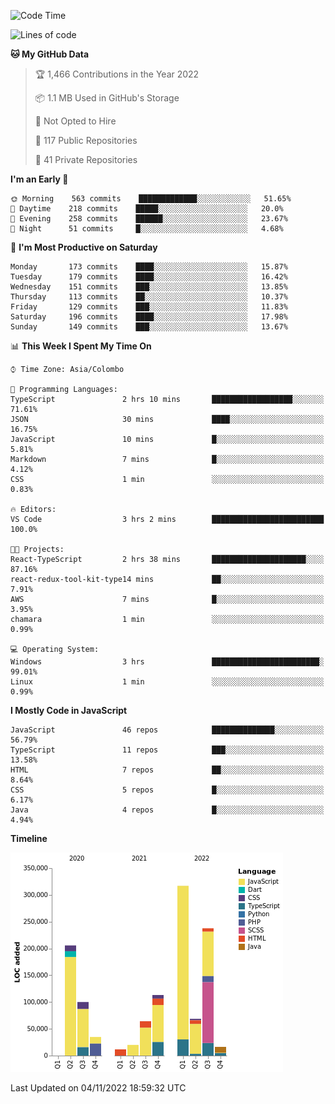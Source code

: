 
<!--START_SECTION:waka-->
![Code Time](http://img.shields.io/badge/Code%20Time-765%20hrs%2047%20mins-blue)

![Lines of code](https://img.shields.io/badge/From%20Hello%20World%20I%27ve%20Written-1%20Million%20lines%20of%20code-blue)

**🐱 My GitHub Data** 

> 🏆 1,466 Contributions in the Year 2022
 > 
> 📦 1.1 MB Used in GitHub's Storage 
 > 
> 🚫 Not Opted to Hire
 > 
> 📜 117 Public Repositories 
 > 
> 🔑 41 Private Repositories  
 > 
**I'm an Early 🐤** 

```text
🌞 Morning    563 commits    █████████████░░░░░░░░░░░░   51.65% 
🌆 Daytime    218 commits    █████░░░░░░░░░░░░░░░░░░░░   20.0% 
🌃 Evening    258 commits    ██████░░░░░░░░░░░░░░░░░░░   23.67% 
🌙 Night      51 commits     █░░░░░░░░░░░░░░░░░░░░░░░░   4.68%

```
📅 **I'm Most Productive on Saturday** 

```text
Monday       173 commits    ████░░░░░░░░░░░░░░░░░░░░░   15.87% 
Tuesday      179 commits    ████░░░░░░░░░░░░░░░░░░░░░   16.42% 
Wednesday    151 commits    ███░░░░░░░░░░░░░░░░░░░░░░   13.85% 
Thursday     113 commits    ██░░░░░░░░░░░░░░░░░░░░░░░   10.37% 
Friday       129 commits    ███░░░░░░░░░░░░░░░░░░░░░░   11.83% 
Saturday     196 commits    ████░░░░░░░░░░░░░░░░░░░░░   17.98% 
Sunday       149 commits    ███░░░░░░░░░░░░░░░░░░░░░░   13.67%

```


📊 **This Week I Spent My Time On** 

```text
⌚︎ Time Zone: Asia/Colombo

💬 Programming Languages: 
TypeScript               2 hrs 10 mins       ██████████████████░░░░░░░   71.61% 
JSON                     30 mins             ████░░░░░░░░░░░░░░░░░░░░░   16.75% 
JavaScript               10 mins             █░░░░░░░░░░░░░░░░░░░░░░░░   5.81% 
Markdown                 7 mins              █░░░░░░░░░░░░░░░░░░░░░░░░   4.12% 
CSS                      1 min               ░░░░░░░░░░░░░░░░░░░░░░░░░   0.83%

🔥 Editors: 
VS Code                  3 hrs 2 mins        █████████████████████████   100.0%

🐱‍💻 Projects: 
React-TypeScript         2 hrs 38 mins       █████████████████████░░░░   87.16% 
react-redux-tool-kit-type14 mins             ██░░░░░░░░░░░░░░░░░░░░░░░   7.91% 
AWS                      7 mins              █░░░░░░░░░░░░░░░░░░░░░░░░   3.95% 
chamara                  1 min               ░░░░░░░░░░░░░░░░░░░░░░░░░   0.99%

💻 Operating System: 
Windows                  3 hrs               ████████████████████████░   99.01% 
Linux                    1 min               ░░░░░░░░░░░░░░░░░░░░░░░░░   0.99%

```

**I Mostly Code in JavaScript** 

```text
JavaScript               46 repos            ██████████████░░░░░░░░░░░   56.79% 
TypeScript               11 repos            ███░░░░░░░░░░░░░░░░░░░░░░   13.58% 
HTML                     7 repos             ██░░░░░░░░░░░░░░░░░░░░░░░   8.64% 
CSS                      5 repos             █░░░░░░░░░░░░░░░░░░░░░░░░   6.17% 
Java                     4 repos             █░░░░░░░░░░░░░░░░░░░░░░░░   4.94%

```


**Timeline**

![Chart not found](https://raw.githubusercontent.com/ccweerasinghe1994/ccweerasinghe1994/master/charts/bar_graph.png) 


 Last Updated on 04/11/2022 18:59:32 UTC
<!--END_SECTION:waka-->
